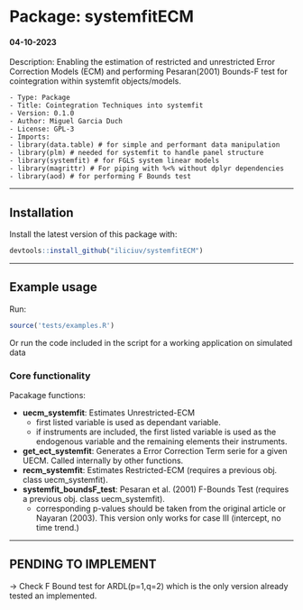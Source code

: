 # Package: systemfitECM

#### 04-10-2023

Description: Enabling the estimation of restricted and unrestricted Error Correction Models (ECM) and performing Pesaran(2001) Bounds-F test for cointegration within systemfit objects/models.

    - Type: Package
    - Title: Cointegration Techniques into systemfit
    - Version: 0.1.0
    - Author: Miguel Garcia Duch
    - License: GPL-3
    - Imports:
    - library(data.table) # for simple and performant data manipulation
    - library(plm) # needed for systemfit to handle panel structure
    - library(systemfit) # for FGLS system linear models
    - library(magrittr) # For piping with %<% without dplyr dependencies
    - library(aod) # for performing F Bounds test

-----------------------------------------------

## Installation

Install the latest version of this package with:

``` r
devtools::install_github("iliciuv/systemfitECM")
```

-----------------------------------------------

## Example usage

Run:

``` r
source('tests/examples.R')
```

Or run the code included in the script for a working application on simulated data

### Core functionality

Pacakage functions:

- **uecm_systemfit**: Estimates Unrestricted-ECM
  - first listed variable is used as dependant variable.
  - if instruments are included, the first listed variable is used as the endogenous variable and the remaining elements their instruments.
- **get_ect_systemfit**: Generates a Error Correction Term serie for a given UECM. Called internally by other functions.
- **recm_systemfit**: Estimates Restricted-ECM (requires a previous obj. class uecm_systemfit).
- **systemfit_boundsF_test**: Pesaran et al. (2001) F-Bounds Test (requires a previous obj. class uecm_systemfit).
  - corresponding p-values should be taken from the original article or Nayaran (2003). This version only works for case III (intercept, no time trend.)

------------------------------------------------

## PENDING TO IMPLEMENT

-> Check F Bound  test for ARDL(p=1,q=2) which is the only version already tested an implemented.
